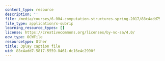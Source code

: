 ```yaml
---
content_type: resource
description: ''
file: /media/courses/6-004-computation-structures-spring-2017/88c4add7581755598461dc16e4c2990f_JuvrTQapI_k.vtt
file_type: application/x-subrip
learning_resource_types: []
license: https://creativecommons.org/licenses/by-nc-sa/4.0/
ocw_type: OCWFile
resourcetype: Other
title: 3play caption file
uid: 88c4add7-5817-5559-8461-dc16e4c2990f
---
```

